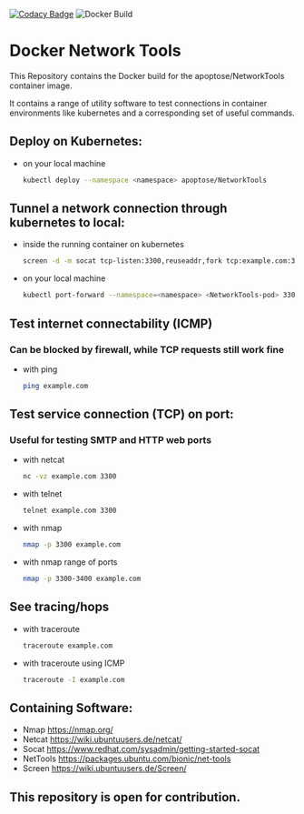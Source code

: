 [![Codacy Badge](https://app.codacy.com/project/badge/Grade/6bf4eeadf0bc4e03b21016d29dc96c4b)](https://www.codacy.com/gh/Apoptose93/NetworkToolsContainer/dashboard?utm_source=github.com&amp;utm_medium=referral&amp;utm_content=Apoptose93/NetworkToolsContainer&amp;utm_campaign=Badge_Grade)
![Docker Build](https://github.com/Apoptose93/NetworkToolsContainer/actions/workflows/BuildAndPush.yaml/badge.svg)

# Docker Network Tools

This Repository contains the Docker build for the apoptose/NetworkTools
container image.

It contains a range of utility software to test connections in container environments
like kubernetes and a corresponding set of useful commands.


## Deploy on Kubernetes:
- on your local machine
    ```bash
    kubectl deploy --namespace <namespace> apoptose/NetworkTools
    ```

## Tunnel a network connection through kubernetes to local:
- inside the running container on kubernetes
    ```bash
    screen -d -m socat tcp-listen:3300,reuseaddr,fork tcp:example.com:3300
    ```
- on your local machine
    ```bash
    kubectl port-forward --namespace=<namespace> <NetworkTools-pod> 3300:3300
    ```

## Test internet connectability (ICMP)
### Can be blocked by firewall, while TCP requests still work fine
- with ping
    ```bash
    ping example.com
    ```
## Test service connection (TCP) on port:
### Useful for testing SMTP and HTTP web ports
- with netcat
    ```bash
    nc -vz example.com 3300
    ```
- with telnet
    ```bash
    telnet example.com 3300
    ```
- with nmap
    ```bash
    nmap -p 3300 example.com
    ```
- with nmap range of ports
    ```bash
    nmap -p 3300-3400 example.com
    ```

## See tracing/hops
- with traceroute
    ```bash
    traceroute example.com
    ```
- with traceroute using ICMP
    ```bash
    traceroute -I example.com
    ```
## Containing Software:
- Nmap
https://nmap.org/
- Netcat
https://wiki.ubuntuusers.de/netcat/
- Socat
https://www.redhat.com/sysadmin/getting-started-socat
- NetTools
https://packages.ubuntu.com/bionic/net-tools
- Screen
https://wiki.ubuntuusers.de/Screen/

## This repository is open for contribution.